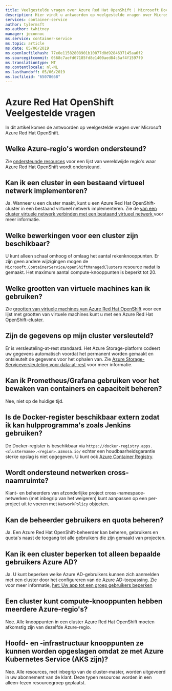 ```yaml
---
title: Veelgestelde vragen over Azure Red Hat OpenShift | Microsoft Docs
description: Hier vindt u antwoorden op veelgestelde vragen over Microsoft Azure Red Hat OpenShift
services: container-service
author: tylermsft
ms.author: twhitney
manager: jeconnoc
ms.service: container-service
ms.topic: article
ms.date: 05/06/2019
ms.openlocfilehash: 77e0e11582808901b10877d0d9284637145aa6f2
ms.sourcegitcommit: 0568c7aefd67185fd8e1400aed84c5af4f1597f9
ms.translationtype: MT
ms.contentlocale: nl-NL
ms.lasthandoff: 05/06/2019
ms.locfileid: "65078668"
---
```

# <a name="azure-red-hat-openshift-faq"></a>Azure Red Hat OpenShift Veelgestelde vragen

In dit artikel komen de antwoorden op veelgestelde vragen over Microsoft Azure Red Hat OpenShift.

## <a name="which-azure-regions-are-supported"></a>Welke Azure-regio's worden ondersteund?

Zie [ondersteunde resources](supported-resources.md#azure-regions) voor een lijst van wereldwijde regio's waar Azure Red Hat OpenShift wordt ondersteund.

## <a name="can-i-deploy-a-cluster-into-an-existing-virtual-network"></a>Kan ik een cluster in een bestaand virtueel netwerk implementeren?

Ja. Wanneer u een cluster maakt, kunt u een Azure Red Hat OpenShift-cluster in een bestaand virtueel netwerk implementeren. Zie de [van een cluster virtuele netwerk verbinden met een bestaand virtueel netwerk ](tutorial-create-cluster.md#optional-connect-the-clusters-virtual-network-to-an-existing-virtual-network) voor meer informatie.

## <a name="what-cluster-operations-are-available"></a>Welke bewerkingen voor een cluster zijn beschikbaar?

U kunt alleen schaal omhoog of omlaag het aantal rekenknooppunten. Er zijn geen andere wijzigingen mogen de `Microsoft.ContainerService/openShiftManagedClusters` resource nadat is gemaakt. Het maximum aantal compute-knooppunten is beperkt tot 20.

## <a name="what-virtual-machine-sizes-can-i-use"></a>Welke grootten van virtuele machines kan ik gebruiken?

Zie [grootten van virtuele machines van Azure Red Hat OpenShift](supported-resources.md#virtual-machine-sizes) voor een lijst met grootten van virtuele machines kunt u met een Azure Red Hat OpenShift-cluster.

## <a name="is-data-on-my-cluster-encrypted"></a>Zijn de gegevens op mijn cluster versleuteld?

Er is versleuteling-at-rest standaard. Het Azure Storage-platform codeert uw gegevens automatisch voordat het permanent worden gemaakt en ontsleutelt de gegevens voor het ophalen van. Zie [Azure Storage-Serviceversleuteling voor data-at-rest](https://docs.microsoft.com/azure/storage/common/storage-service-encryption) voor meer informatie.

## <a name="can-i-use-prometheusgrafana-to-monitor-containers-and-manage-capacity"></a>Kan ik Prometheus/Grafana gebruiken voor het bewaken van containers en capaciteit beheren?

Nee, niet op de huidige tijd.

## <a name="is-the-docker-registry-available-externally-so-i-can-use-tools-such-as-jenkins"></a>Is de Docker-register beschikbaar extern zodat ik kan hulpprogramma's zoals Jenkins gebruiken?

De Docker-register is beschikbaar via `https://docker-registry.apps.<clustername>.<region>.azmosa.io/` echter een houdbaarheidsgarantie sterke opslag is niet opgegeven. U kunt ook [Azure Container Registry](https://azure.microsoft.com/services/container-registry/).

## <a name="is-cross-namespace-networking-supported"></a>Wordt ondersteund netwerken cross-naamruimte?

Klant- en beheerders van afzonderlijke project cross-namespace-netwerken (met inbegrip van het weigeren) kunt aanpassen op een per-project uit te voeren met `NetworkPolicy` objecten.

## <a name="can-an-admin-manage-users-and-quotas"></a>Kan de beheerder gebruikers en quota beheren?

Ja. Een Azure Red Hat OpenShift-beheerder kan beheren, gebruikers en quota's naast de toegang tot alle gebruikers die zijn gemaakt van projecten.

## <a name="can-i-restrict-a-cluster-to-only-certain-azure-ad-users"></a>Kan ik een cluster beperken tot alleen bepaalde gebruikers Azure AD?

Ja. U kunt beperken welke Azure AD-gebruikers kunnen zich aanmelden met een cluster door het configureren van de Azure AD-toepassing. Zie voor meer informatie, [het: Uw app tot een groep gebruikers beperken](https://docs.microsoft.com/azure/active-directory/develop/howto-restrict-your-app-to-a-set-of-users)

## <a name="can-a-cluster-have-compute-nodes-across-multiple-azure-regions"></a>Een cluster kunt compute-knooppunten hebben meerdere Azure-regio's?

Nee. Alle knooppunten in een cluster Azure Red Hat OpenShift moeten afkomstig zijn van dezelfde Azure-regio.

## <a name="are-master-and-infrastructure-nodes-abstracted-away-as-they-are-with-azure-kubernetes-service-aks"></a>Hoofd- en -infrastructuur knooppunten ze kunnen worden opgeslagen omdat ze met Azure Kubernetes Service (AKS zijn)?

Nee. Alle resources, met inbegrip van de cluster-master, worden uitgevoerd in uw abonnement van de klant. Deze typen resources worden in een alleen-lezen resourcegroep geplaatst.
